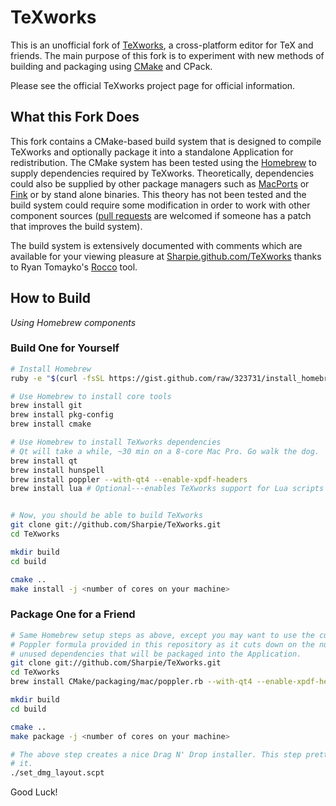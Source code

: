 TeXworks
========

This is an unofficial fork of [TeXworks][texworks], a cross-platform editor for
TeX and friends. The main purpose of this fork is to experiment with new
methods of building and packaging using [CMake][cmake] and CPack.

Please see the official TeXworks project page for official information.

What this Fork Does
-------------------

This fork contains a CMake-based build system that is designed to compile
TeXworks and optionally package it into a standalone Application for
redistribution. The CMake system has been tested using the [Homebrew][homebrew]
to supply dependencies required by TeXworks. Theoretically, dependencies could
also be supplied by other package managers such as [MacPorts][macports] or
[Fink][fink] or by stand alone binaries. This theory has not been tested and
the build system could require some modification in order to work with other
component sources ([pull requests][make-a-pull] are welcomed if someone has a
patch that improves the build system).

The build system is extensively documented with comments which are available
for your viewing pleasure at [Sharpie.github.com/TeXworks](http://Sharpie.github.com/TeXworks)
thanks to Ryan Tomayko's [Rocco][rocco] tool.

How to Build
------------
*Using Homebrew components*

### Build One for Yourself

```bash
# Install Homebrew
ruby -e "$(curl -fsSL https://gist.github.com/raw/323731/install_homebrew.rb)"

# Use Homebrew to install core tools
brew install git
brew install pkg-config
brew install cmake

# Use Homebrew to install TeXworks dependencies
# Qt will take a while, ~30 min on a 8-core Mac Pro. Go walk the dog.
brew install qt
brew install hunspell
brew install poppler --with-qt4 --enable-xpdf-headers
brew install lua # Optional---enables TeXworks support for Lua scripts


# Now, you should be able to build TeXworks
git clone git://github.com/Sharpie/TeXworks.git
cd TeXworks

mkdir build
cd build

cmake ..
make install -j <number of cores on your machine>
```

### Package One for a Friend

```bash
# Same Homebrew setup steps as above, except you may want to use the customized
# Poppler formula provided in this repository as it cuts down on the number of
# unused dependencies that will be packaged into the Application.
git clone git://github.com/Sharpie/TeXworks.git
cd TeXworks
brew install CMake/packaging/mac/poppler.rb --with-qt4 --enable-xpdf-headers

mkdir build
cd build

cmake ..
make package -j <number of cores on your machine>

# The above step creates a nice Drag N' Drop installer. This step prettifies
# it.
./set_dmg_layout.scpt
```

Good Luck!

  [texworks]:     http://code.google.com/p/texworks
  [cmake]:        http://cmake.org
  [homebrew]:     https://mxcl.github.com/homebrew/
  [macports]:     http://macports.org
  [fink]:         http://finkproject.org
  [make-a-pull]:  https://github.com/Sharpie/TeXworks/pulls
  [rocco]:        https://github.com/rtomayko/rocco
